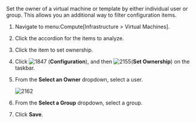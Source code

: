 Set the owner of a virtual machine or template by either individual user
or group. This allows you an additional way to filter configuration
items.

1.  Navigate to menu:Compute\[Infrastructure \> Virtual Machines\].

2.  Click the accordion for the items to analyze.

3.  Click the item to set ownership.

4.  Click ![1847](1847.png) (**Configuration**), and then
    ![2155](2155.png)(**Set Ownership**) on the taskbar.

5.  From the **Select an Owner** dropdown, select a user.
    
    ![2162](2162.png)

6.  From the **Select a Group** dropdown, select a group.

7.  Click **Save**.
